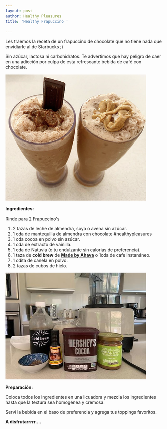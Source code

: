 ```yaml
---
layout: post
author: Healthy Pleasures
title: 'Healthy Frapuccino '

---
```

Les traemos la receta de un frapuccino de chocolate que no tiene nada que envidiarle al de Starbucks ;)

Sin azúcar, lactosa ni carbohidratos. Te advertimos que hay peligro de caer en una adicción por culpa de esta refrescante bebida de café con chocolate.

![](/images/frapuccino.png)

**Ingredientes:**

Rinde para 2 Frapuccino's

1. 2 tazas de leche de almendra, soya o avena sin azúcar.
2. 1 cda de mantequilla de almendra con chocolate #healthypleasures
3. 1 cda cocoa en polvo sin azúcar.
4. 1 cda de extracto de vainilla.
5. 1 cda de Natuvia (o tu endulzante sin calorias de preferencia).
6. 1 taza de **cold brew** de [**Made by Ahava**](https://www.instagram.com/madeby.ahava/ "Made by Ahava") o 1cda de cafe instanáneo.
7. 1 cdita de canela en polvo.
8. 2 tazas de cubos de hielo.

![](/images/Ingredientesfrapu.jpeg)

**Preparación:**

Coloca todos los ingredientes en una licuadora y mezcla los ingredientes hasta que la textura sea homogénea y cremosa.

Serví la bebida en el baso de preferencia y agrega tus toppings favoritos.

**A disfrutarrrrr....**